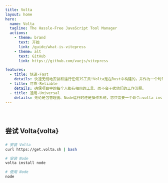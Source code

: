 ```yaml
---
title: Volta
layout: home
hero:
  name: Volta
  tagline: The Hassle-Free JavaScript Tool Manager
  actions:
    - theme: brand
      text: 开始
      link: /guide/what-is-vitepress
    - theme: alt
      text: GitHub
      link: https://github.com/vuejs/vitepress

features:
  - title: 快速-Fast
    details: 快速无缝地安装和运行任何JS工具!Volta是在Rust中构建的，并作为一个时髦的静态二进制文件发布。
  - title: 可靠-Reliable
    details: 确保项目中的每个人都有相同的工具，而不会干扰他们的工作流程。
  - title: 通用-Universal
    details: 无论是包管理器、Node运行时还是操作系统，您只需要一个命令:volta install。
---
```


<div class="home-other">

## 尝试 Volta{volta}

```bash
# 安装 Volta
curl https://get.volta.sh | bash

# 安装 Node
volta install node

# 使用 Node
node
```

</div>

<style scoped>
.home-other {
    padding-top: 24px;
    margin: 0 auto;
    max-width: 1152px
}
.home-other > h2 {
    margin-bottom: 24px;
}

.home-other div[class*="language-"] {
    position: relative;
    margin: 16px -24px;
    background-color: var(--vp-code-block-bg);
    overflow-x: auto;
    transition: background-color 0.5s;
}

@media (min-width: 640px) {
    .home-other div[class*="language-"] {
        border-radius: 8px;
        margin: 16px 0;
    }
}

@media (max-width: 639px) {
    .home-other li div[class*="language-"] {
        border-radius: 8px 0 0 8px;
    }
}

.home-other div[class*="language-"] + div[class*="language-"],
.home-other div[class$="-api"] + div[class*="language-"],
.home-other div[class*="language-"] + div[class$="-api"] > div[class*="language-"] {
    margin-top: -8px;
}
.home-other [class*="language-"] pre,
.home-other [class*="language-"] code {
    direction: ltr;
    text-align: left;
    white-space: pre;
    word-spacing: normal;
    word-break: normal;
    word-wrap: normal;
    -moz-tab-size: 4;
    -o-tab-size: 4;
    tab-size: 4;
    -webkit-hyphens: none;
    -moz-hyphens: none;
    -ms-hyphens: none;
    hyphens: none;
}

.home-other [class*="language-"] pre {
    position: relative;
    z-index: 1;
    margin: 0;
    padding: 20px 0;
    background: transparent;
    overflow-x: auto;
}

.home-other [class*="language-"] code {
    display: block;
    padding: 0 24px;
    width: fit-content;
    min-width: 100%;
    line-height: var(--vp-code-line-height);
    font-size: var(--vp-code-font-size);
    color: var(--vp-code-block-color);
    transition: color 0.5s;
}

.home-other [class*="language-"] code .highlighted {
    background-color: var(--vp-code-line-highlight-color);
    transition: background-color 0.5s;
    margin: 0 -24px;
    padding: 0 24px;
    width: calc(100% + 48px);
    display: inline-block;
}

.home-other [class*="language-"] code .highlighted.error {
    background-color: var(--vp-code-line-error-color);
}

.home-other [class*="language-"] code .highlighted.warning {
    background-color: var(--vp-code-line-warning-color);
}

.home-other [class*="language-"] code .diff {
    transition: background-color 0.5s;
    margin: 0 -24px;
    padding: 0 24px;
    width: calc(100% + 48px);
    display: inline-block;
}

.home-other [class*="language-"] code .diff:before {
    position: absolute;
    left: 10px;
}

.home-other [class*="language-"] .has-focused-lines .line:not(.has-focus) {
    filter: blur(0.095rem);
    opacity: 0.4;
    transition: filter 0.35s, opacity 0.35s;
}

.home-other [class*="language-"] .has-focused-lines .line:not(.has-focus) {
    opacity: 0.7;
    transition: filter 0.35s, opacity 0.35s;
}

.home-other [class*="language-"]:hover .has-focused-lines .line:not(.has-focus) {
    filter: blur(0);
    opacity: 1;
}

.home-other [class*="language-"] code .diff.remove {
    background-color: var(--vp-code-line-diff-remove-color);
    opacity: 0.7;
}

.home-other [class*="language-"] code .diff.remove:before {
    content: "-";
    color: var(--vp-code-line-diff-remove-symbol-color);
}

.home-other [class*="language-"] code .diff.add {
    background-color: var(--vp-code-line-diff-add-color);
}

.home-other [class*="language-"] code .diff.add:before {
    content: "+";
    color: var(--vp-code-line-diff-add-symbol-color);
}

.home-other div[class*="language-"].line-numbers-mode {
    padding-left: 32px;
}

.home-other .line-numbers-wrapper {
    position: absolute;
    top: 0;
    bottom: 0;
    left: 0;
    z-index: 3;
    border-right: 1px solid var(--vp-code-block-divider-color);
    padding-top: 20px;
    width: 32px;
    text-align: center;
    font-family: var(--vp-font-family-mono);
    line-height: var(--vp-code-line-height);
    font-size: var(--vp-code-font-size);
    color: var(--vp-code-line-number-color);
    transition: border-color 0.5s, color 0.5s;
}

.home-other [class*="language-"] > button.copy {
    direction: ltr;
    position: absolute;
    top: 12px;
    right: 12px;
    z-index: 3;
    border: 1px solid var(--vp-code-copy-code-border-color);
    border-radius: 4px;
    width: 40px;
    height: 40px;
    background-color: var(--vp-code-copy-code-bg);
    opacity: 0;
    cursor: pointer;
    background-image: var(--vp-icon-copy);
    background-position: 50%;
    background-size: 20px;
    background-repeat: no-repeat;
    transition: border-color 0.25s, background-color 0.25s, opacity 0.25s;
}

.home-other [class*="language-"]:hover > button.copy,
.home-other [class*="language-"] > button.copy:focus {
    opacity: 1;
}

.home-other [class*="language-"] > button.copy:hover,
.home-other [class*="language-"] > button.copy.copied {
    border-color: var(--vp-code-copy-code-hover-border-color);
    background-color: var(--vp-code-copy-code-hover-bg);
}

.home-other [class*="language-"] > button.copy.copied,
.home-other [class*="language-"] > button.copy:hover.copied {
    border-radius: 0 4px 4px 0;
    background-color: var(--vp-code-copy-code-hover-bg);
    background-image: var(--vp-icon-copied);
}

.home-other [class*="language-"] > button.copy.copied:before,
.home-other [class*="language-"] > button.copy:hover.copied:before {
    position: relative;
    top: -1px;
    left: -65px;
    display: flex;
    justify-content: center;
    align-items: center;
    border: 1px solid var(--vp-code-copy-code-hover-border-color);
    border-right: 0;
    border-radius: 4px 0 0 4px;
    width: 64px;
    height: 40px;
    text-align: center;
    font-size: 12px;
    font-weight: 500;
    color: var(--vp-code-copy-code-active-text);
    background-color: var(--vp-code-copy-code-hover-bg);
    white-space: nowrap;
    content: "Copied";
}

.home-other [class*="language-"] > span.lang {
    position: absolute;
    top: 2px;
    right: 8px;
    z-index: 2;
    font-size: 12px;
    font-weight: 500;
    color: var(--vp-c-text-dark-3);
    transition: color 0.4s, opacity 0.4s;
}

.home-other [class*="language-"]:hover > button.copy + span.lang,
.home-other [class*="language-"] > button.copy:focus + span.lang {
    opacity: 0;
}
</style>
